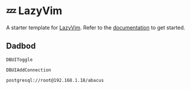 # 💤 LazyVim

A starter template for [LazyVim](https://github.com/LazyVim/LazyVim).
Refer to the [documentation](https://lazyvim.github.io/installation) to get started.

## Dadbod
`DBUIToggle`

`DBUIAddConnection`

`postgresql://root@192.168.1.18/abacus`
